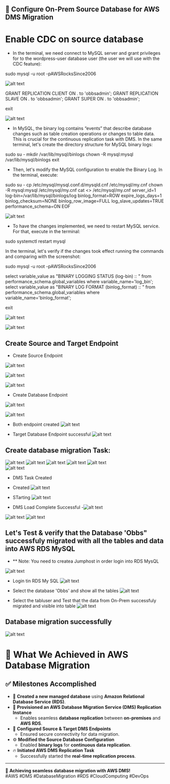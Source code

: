 ## 🚀 Configure On-Prem Source Database for AWS DMS Migration
 
# Enable CDC on source database


- In the terminal, we need connect to MySQL server and grant privileges for to the wordpress-user database user (the user we will use with the CDC feature):


sudo mysql -u root -pAWSRocksSince2006

![alt text](../images/dms10.png)

GRANT REPLICATION CLIENT ON *.* to 'obbsadmin';
GRANT REPLICATION SLAVE ON *.* to 'obbsadmin';
GRANT SUPER ON *.* to 'obbsadmin';

exit

![alt text](../images/dms11.png) 

- In MySQL, the binary log  contains “events” that describe database changes such as table creation operations or changes to table data. This is crucial for the continuous replication task with DMS. In the same terminal, let's create the directory structure for MySQL binary logs: 


sudo su - 
mkdir /var/lib/mysql/binlogs
chown -R mysql\:mysql /var/lib/mysql/binlogs
exit

- Then, let's modify the MySQL configuration to enable the Binary Log. In the terminal, execute:

sudo su -
cp /etc/mysql/mysql.conf.d/mysqld.cnf /etc/mysql/my.cnf
chown -R mysql\:mysql /etc/mysql/my.cnf
cat <<EOF >> /etc/mysql/my.cnf
server_id=1
log-bin=/var/lib/mysql/binlogs/log
binlog_format=ROW
expire_logs_days=1
binlog_checksum=NONE
binlog_row_image=FULL
log_slave_updates=TRUE
performance_schema=ON
EOF


![alt text](../images/dms12.png)

- To have the changes implemented, we need to restart MySQL service. For that, execute in the terminal:

sudo systemctl restart mysql

In the terminal, let's verify if the changes took effect running the commands and comparing with the screenshot:

sudo mysql -u root -pAWSRocksSince2006

select variable_value as "BINARY LOGGING STATUS (log-bin) :: "
from performance_schema.global_variables where variable_name='log_bin';
select variable_value as "BINARY LOG FORMAT (binlog_format) :: "
from performance_schema.global_variables where variable_name='binlog_format';

exit

![alt text](../images/dms15.png)


![alt text](../images/dms12.1.png)


## Create Source and Target Endpoint


- Create Source Endpoint

![alt text](image-1.png)

![alt text](../images/dms17.png)

![alt text](../images/dms18.png)

- Create Database Endpoint

![alt text](../images/dms19.png)

![alt text](../images/dms20.png)

- Both endpoint created
![alt text](../images/dms21.png)

- Target Database Endpoint successful
![alt text](../images/dms29.png)


## Create database migration Task:

![alt text](../images/dms22.png)
![alt text](../images/dms23.png) 
![alt text](../images/dms24.png)
![alt text](../images/dms25.png) 
![alt text](../images/dms26.png)  
![alt text](../images/dms27.png)

- DMS Task Created

- Created
![alt text](../images/dms28.png)
- STarting
![alt text](../images/dms30.png)
- DMS Load Complete Successful
-![alt text](../images/dms31.png)

![alt text](../images/dms32.png)
![alt text](../images/dms33.png)

## Let's Test & verify that the Database 'Obbs" successfuly migrated with all the tables and data into AWS RDS MySQL
- ** Note: You need to createa Jumphost in order login into RDS MysQL

![alt text](../images/rds1.png)

- Login tin RDS My SQL 
![alt text](../images/rds2.png)

- Select the database 'Obbs' and show all the tables
![alt text](../images/rds3.png)

- Select the tabluser and Test that the data from On-Prem successfuly migrated and visible into table
![alt text](../images/rds4.png)


## Database migration successfully

![alt text](../../diagrams/DMSTargetRDS.png)


# 🎯 **What We Achieved in AWS Database Migration**

## ✅ **Milestones Accomplished**
- 🚀 **Created a new managed database** using **Amazon Relational Database Service (RDS)**.
- 🔄 **Provisioned an AWS Database Migration Service (DMS) Replication Instance**  
  - Enables seamless **database replication** between **on-premises** and **AWS RDS**.
- 🎯 **Configured Source & Target DMS Endpoints**  
  - Ensured secure connectivity for data migration.
- ⚙️ **Modified the Source Database Configuration**  
  - Enabled **binary logs** for **continuous data replication**.
- 🔥 **Initiated AWS DMS Replication Task**  
  - Successfully started the **real-time replication process**.

---

🚀 **Achieving seamless database migration with AWS DMS!**  
#AWS #DMS #DatabaseMigration #RDS #CloudComputing #DevOps
